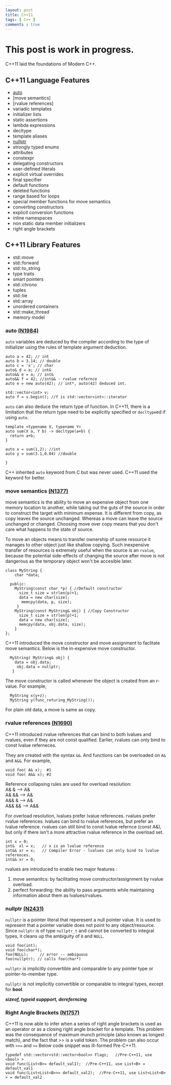 ```yaml
---
layout: post
title: C++11
tags: [ C++ ]
comments : true
---
```


# This post is work in progress.

C++11 laid the foundations of Modern C++.

## C++11 Language Features
* [auto](#auto)
* [move semantics]
* [rvalue references]
* variadic templates
* initializer lists
* static assertions
* lambda expressions
* decltype
* template aliases
* [nullptr](#nullptr)
* strongly typed enums
* attributes
* constexpr
* delegating constructors
* user-defined literals
* explicit virtual overrides
* final specifier
* default functions
* deleted functions
* range based for loops
* special member functions for move semantics
* converting constructors
* explicit conversion functions
* inline namespaces
* non static data member initializers
* right angle brackets

## C++11 Library Features
* std::move
* std::forward
* std::to_string
* type traits
* smart pointers
* std::chrono
* tuples
* std::tie
* std::array
* unordered containers
* std::make_thread
* memory model


### auto <a href="http://www.open-std.org/jtc1/sc22/wg21/docs/papers/2006/n1984.pdf" target="_blank">(N1984)</a>

```auto``` variables are deduced by the compiler according to the type of initializer using the rules of template argument deduction.
```
auto a = 42; // int
auto b = 3.14; // double
auto c = 'x'; // char
auto& d = a; // int&
auto&& e = a; // int&
auto&& f = 42; //int&& - rvalue refernce
auto e = new auto(42); // int*, auto(42) deduced int.

std::vector<int> v;
auto f = v.begin(); //f is std::vector<int>::iterator
```

```auto``` can also deduce the return type of function. In C++11, there is a limitation that the return type need to be explicitly specified or ```decltype```ed if using ```auto```.
```
template <typename X, typename Y>
auto sum(X a, Y b) -> decltype(a+b) {
  return a+b;
}

auto x = sum(1,2); //int
auto y = sum(3.1,0.04) //double

}
```

C++ inherited ```auto``` keyword from C but was never used. C++11 used the keyword for better.

### move semantics <a href="http://www.open-std.org/jtc1/sc22/wg21/docs/papers/2002/n1377.htm" target="_blank">(N1377)</a>
move semantics is the ability to move an expensive object from one memory location to another, while taking out the guts of the source in order to construct the target with minimum expense. It is different from copy, as copy leaves the source unchanged. Whereas a move can leave the source unchanged or changed. Choosing move over copy means that you don't care what happens to the state of source.

To move an objects means to transfer ownership of some resource it manages to other object just like shallow copying. Such inexpensive transfer of resources is extremely useful when the source is an ```rvalue```, because the potential side-effects of changing the source after move is not dangerous as the temporary object won't be accesible later.

```
class MyString {
    char *data;
  
  public:
    MyString(const char *p) { //Default constructor
      size_t size = strlen(p)+1;
      data = new char[size];
       memcpy(data, p, size);
     }
    MyString(const MyString& obj) { //Copy Constructor
      size_t size = strlen(p)+1;
      data = new char[size];
      memcpy(data, obj.data, size);
    }  
};
```
C++11 introduced the move constructor and move assignment to faclitate move semantics. Below is the in-expensive move constructor.
```
  MyString( MyString& obj) {
    data = obj.data;
     obj.data = nullptr;
   }
```
The move constructor is called whenever the object is created from an r-value. For example,
```
  MyString x(y+z);
  MyString y(func_returing_MyString());
```
For plain old data, a move is same as copy.

### rvalue references <a href="http://www.open-std.org/jtc1/sc22/wg21/docs/papers/2004/n1690.html" target="_blank">(N1690)</a>
C++11 introduced rvalue references that can bind to both lvalues and rvalues, even if they are not const qualified. Earlier, rvalues can only bind to const lvalue referneces. 

They are created with the syntax ```&&```.  And functions can be overloaded on ```A&``` and ```A&&```. For example,
```
void foo( A& x);  #1 
void foo( A&& x); #2
```
Reference collapsing rules are used for overload resolution:<br/>
A&  &  --> A&
<br/>A&  && --> A&
<br/>A&& &  --> A&
<br/>A&& && --> A&&

For overload resolution, lvalues prefer lvalue references. rvalues prefer rvalue references. 
lvalues can bind to rvalue references, but prefer an lvalue reference.
rvalues can still bind to const lvalue refernce (const A&), but only if there isn't a more attractive rvalue reference in the overload set.

```
int x = 0;
int&  xl = x;   // x is an lvalue reference
int&& xr = x;   // Compiler Error - lvalues can only bind to lvalue references.
int&& xr = 0;
```

rvalues are introduced to enable two major features : 
1. move semanitcs: by facilitating move constructor/assignment by rvalue overload.
2. perfect forwarding: the ability to pass arguments while maintaining information about them as lvalues/rvalues.

### nullptr <a href="http://www.open-std.org/jtc1/sc22/wg21/docs/papers/2007/n2431.pdf" target="_blank">(N2431)</a>
```nullptr``` is a pointer literal that reperesent a null pointer value. It is used to represent that a pointer variable does not point to any object/resource.
Since ```nullptr``` is of type ```nullptr_t``` and cannot be converted to integral types, it cleans up the ambiguity of ```0``` and ```NULL```. 
```
void foo(int);
void foo(char*);
foo(NULL);     // error -- ambiguous
foo(nullptr); // calls foo(char*)
```
```nullptr``` is implicitly convertible and comparable to any pointer type or pointer-to-member type.

```nullptr``` is not implicitly convertible or comparable to integral types, except for **bool**.


___sizeof, typeid suppport, dereferncing___

### Right Angle Brackets <a href="http://www.open-std.org/jtc1/sc22/wg21/docs/papers/2005/n1757.html" target="_blank">(N1757)</a>
C++11 is now able to infer when a series of right angle brackets is used as an operator or as a closing right angle bracket for a template. This problem was the consequence of maximum munch principle (also known as longest match), and the fact that >> is a valid token. The problem can also occur with ```>>=``` and ```>=```
Below code snippet was ill-formed Pre-C++11. 
```
typedef std::vector<std::vector<bool>> Flags;   //Pre-C++11, use <bool> >
void func(List<B>= default_val1);  //Pre-C++11, use List<B> = default_val1
void func(List<List<B>>= default_val2);  //Pre-C++11, use List<List<B> > = default_val2
```
